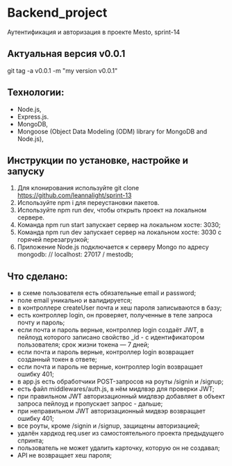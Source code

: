 # Backend_project

Аутентификация и авторизация в проекте Mesto, sprint-14

## Актуальная версия v0.0.1

git tag -a v0.0.1 -m "my version v0.0.1"

## Технологии:

- Node.js,
- Express.js.
- MongoDB,
- Mongoose (Object Data Modeling (ODM) library for MongoDB and Node.js),

## Инструкции по установке, настройке и запуску

1. Для клонирования используйте git clone https://github.com/leannalight/sprint-13
2. Используйте npm i для переустановки пакетов.
3. Используйте npm run dev, чтобы открыть проект на локальном сервере.
4. Команда npm run start запускает сервер на локальном хосте: 3030;
5. Команда npm run dev запускает сервер на локальном хосте: 3030 с горячей перезагрузкой;
6. Приложение Node.js подключается к серверу Mongo по адресу mongodb: // localhost: 27017 / mestodb;

## Что сделано: 

- в схеме пользователя есть обязательные email и password;
- поле email уникально и валидируется;
- в контроллере createUser почта и хеш пароля записываются в базу;
- есть контроллер login, он проверяет, полученные в теле запроса почту и пароль;
- если почта и пароль верные, контроллер login создаёт JWT, в пейлоуд которого записано свойство _id - с идентификатором пользователя; срок жизни токена — 7 дней;
- если почта и пароль верные, контроллер login возвращает созданный токен в ответе;
- если почта и пароль не верные, контроллер login возвращает ошибку 401;
- в app.js есть обработчики POST-запросов на роуты /signin и /signup;
- есть файл middlewares/auth.js, в нём мидлвэр для проверки JWT;
- при правильном JWT авторизационный мидлвэр добавляет в объект запроса пейлоуд и пропускает запрос - дальше;
- при неправильном JWT авторизационный мидвэр возвращает ошибку 401;
- все роуты, кроме /signin и /signup, защищены авторизацией;
- удалён хардкод req.user из самостоятельного проекта предыдущего спринта;
- пользователь не может удалить карточку, которую он не создавал;
- API не возвращает хеш пароля;
